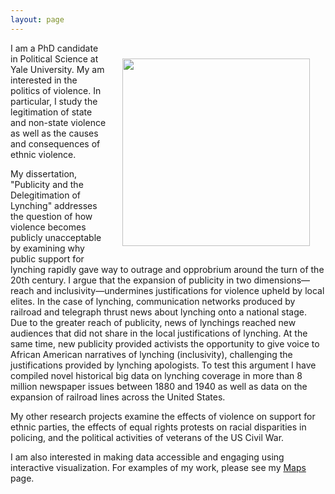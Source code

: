 ```yaml
---
layout: page
---
```

<img src="https://dl.dropboxusercontent.com/u/8139153/flannel.jpg" width="300px" style="float:right; padding:25px">

I am a PhD candidate in Political Science at Yale University. 
My am interested in the politics of violence. 
In particular, I study the legitimation of state and non-state violence as well as the causes and consequences of ethnic violence.

My dissertation, "Publicity and the Delegitimation of Lynching" addresses the question of how violence becomes publicly unacceptable by examining why public support for lynching rapidly gave way to outrage and opprobrium around the turn of the 20th century. I argue that the expansion of publicity in two dimensions&mdash;reach and inclusivity&mdash;undermines justifications for violence upheld by local elites. In the case of lynching, communication networks produced by railroad and telegraph thrust news about lynching onto a national stage. Due to the greater reach of publicity, news of lynchings reached new audiences that did not share in the local justifications of lynching. At the same time, new publicity provided activists the opportunity to give voice to African American narratives of lynching (inclusivity), challenging the justifications provided by lynching apologists. To test this argument I have compiled novel historical big data on lynching coverage in more than 8 million newspaper issues between 1880 and 1940 as well as data on the expansion of railroad lines across the United States.

My other research projects examine the effects of violence on support for ethnic parties, the effects of equal rights protests on racial disparities in policing, and the political activities of veterans of the US Civil War.

I am also interested in making data accessible and engaging using interactive visualization. For examples of my work, please see my <a href="http://mdweaver.github.io/maps/">Maps</a> page.
